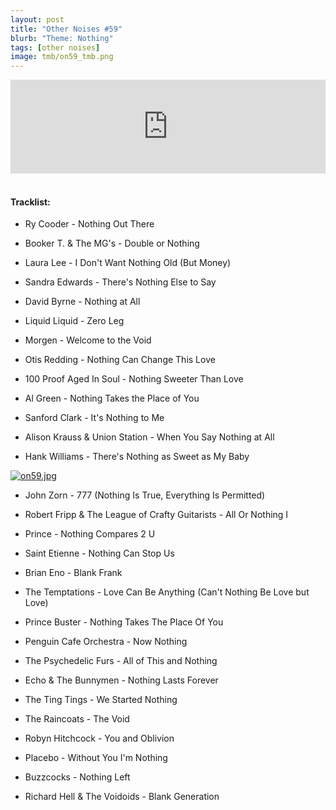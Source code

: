 ```yaml
---
layout: post
title: "Other Noises #59"
blurb: "Theme: Nothing"
tags: [other noises]
image: tmb/on59_tmb.png
---
```


<iframe scrolling="no" id="hearthis_at_track_4281951" width="100%" height="150" src="https://hearthis.at/embed/4281951/transparent_black/?hcolor=&color=&style=2&block_size=2&block_space=1&background=1&waveform=0&cover=0&autoplay=0&css=" frameborder="0" allowtransparency allow="autoplay"><p>Listen to <a href="https://hearthis.at/zerocc/other-noises-59-16120-nothing/" target="_blank">Other Noises #59 (16/1/20) - NOTHING</a> <span>by</span><a href="https://hearthis.at/zerocc/" target="_blank" > Zero</a> <span>on</span> <a href="https://hearthis.at/" target="_blank">hearthis.at</a></p></iframe>
&nbsp;

#### Tracklist:

- Ry Cooder - Nothing Out There

- Booker T. & The MG's - Double or Nothing
- Laura Lee - I Don't Want Nothing Old (But Money)
- Sandra Edwards - There's Nothing Else to Say

- David Byrne - Nothing at All
- Liquid Liquid - Zero Leg
- Morgen - Welcome to the Void

- Otis Redding - Nothing Can Change This Love
- 100 Proof Aged In Soul - Nothing Sweeter Than Love
- Al Green - Nothing Takes the Place of You

- Sanford Clark - It's Nothing to Me
- Alison Krauss & Union Station - When You Say Nothing at All
- Hank Williams - There's Nothing as Sweet as My Baby

[![on59.jpg](https://i.postimg.cc/bvCf3Gpj/on59.jpg)](https://postimg.cc/947kfQDx)

- John Zorn - 777 (Nothing Is True, Everything Is Permitted)
- Robert Fripp & The League of Crafty Guitarists - All Or Nothing I

- Prince - Nothing Compares 2 U
- Saint Etienne - Nothing Can Stop Us
- Brian Eno - Blank Frank

- The Temptations - Love Can Be Anything (Can't Nothing Be Love but Love)
- Prince Buster - Nothing Takes The Place Of You

- Penguin Cafe Orchestra - Now Nothing
- The Psychedelic Furs - All of This and Nothing
- Echo & The Bunnymen - Nothing Lasts Forever

- The Ting Tings - We Started Nothing
- The Raincoats - The Void
- Robyn Hitchcock - You and Oblivion

- Placebo - Without You I'm Nothing
- Buzzcocks - Nothing Left

- Richard Hell & The Voidoids - Blank Generation
